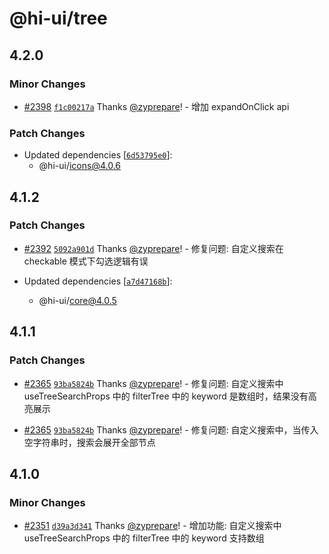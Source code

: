 # @hi-ui/tree

## 4.2.0

### Minor Changes

- [#2398](https://github.com/XiaoMi/hiui/pull/2398) [`f1c00217a`](https://github.com/XiaoMi/hiui/commit/f1c00217a720777685a563d56d545099b7a83eec) Thanks [@zyprepare](https://github.com/zyprepare)! - 增加 expandOnClick api

### Patch Changes

- Updated dependencies [[`6d53795e0`](https://github.com/XiaoMi/hiui/commit/6d53795e03c51af16282a75015b0b2a0845b0054)]:
  - @hi-ui/icons@4.0.6

## 4.1.2

### Patch Changes

- [#2392](https://github.com/XiaoMi/hiui/pull/2392) [`5092a901d`](https://github.com/XiaoMi/hiui/commit/5092a901def14bf4a37411d6d4207cd13809d029) Thanks [@zyprepare](https://github.com/zyprepare)! - 修复问题: 自定义搜索在 checkable 模式下勾选逻辑有误

- Updated dependencies [[`a7d47168b`](https://github.com/XiaoMi/hiui/commit/a7d47168b519cacfd7b34edf6ba239c5b0b92284)]:
  - @hi-ui/core@4.0.5

## 4.1.1

### Patch Changes

- [#2365](https://github.com/XiaoMi/hiui/pull/2365) [`93ba5824b`](https://github.com/XiaoMi/hiui/commit/93ba5824b325d305fbbfd228888651806a337e33) Thanks [@zyprepare](https://github.com/zyprepare)! - 修复问题: 自定义搜索中 useTreeSearchProps 中的 filterTree 中的 keyword 是数组时，结果没有高亮展示

- [#2365](https://github.com/XiaoMi/hiui/pull/2365) [`93ba5824b`](https://github.com/XiaoMi/hiui/commit/93ba5824b325d305fbbfd228888651806a337e33) Thanks [@zyprepare](https://github.com/zyprepare)! - 修复问题: 自定义搜索中，当传入空字符串时，搜索会展开全部节点

## 4.1.0

### Minor Changes

- [#2351](https://github.com/XiaoMi/hiui/pull/2351) [`d39a3d341`](https://github.com/XiaoMi/hiui/commit/d39a3d34117f7a1d18f4d4ad4046749563dcdd37) Thanks [@zyprepare](https://github.com/zyprepare)! - 增加功能: 自定义搜索中 useTreeSearchProps 中的 filterTree 中的 keyword 支持数组
